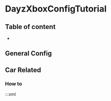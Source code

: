 # DayzXboxConfigTutorial

## Table of content
-


## General Config


## Car Related

### How to 

:::xml
<vehicles init="1" load="1" respawn="1" save="1"/>
